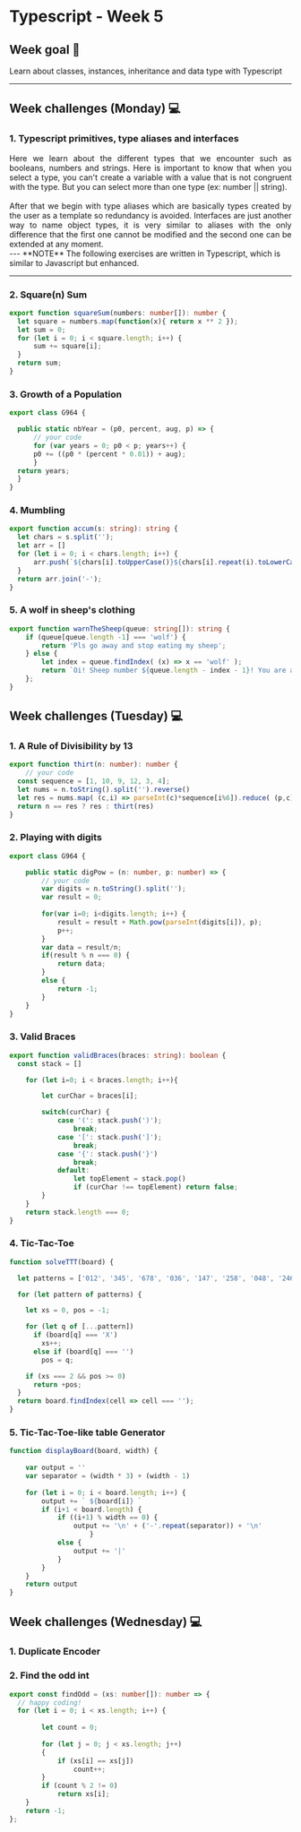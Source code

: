 # Typescript - Week 5

## Week goal 🏁
Learn about classes, instances, inheritance and data type with Typescript

---
## Week challenges (Monday) 💻

### 1. Typescript primitives, type aliases and interfaces

<div style="text-align: justify">Here we learn about the different 
types that we encounter such as booleans, numbers and strings. Here is important to know that when you select a type, you can't create a variable with a value that is not congruent with the type. But you can select more than one type (ex: number || string).<br><br>
After that we begin with type aliases which are basically types created by the user as a template so redundancy is avoided. Interfaces are just another way to name object types, it is very similar to aliases with the only difference that the first one cannot be modified and the second one can be extended at any moment.</div>
---
 **NOTE**
The following exercises are written in Typescript, which is similar to Javascript but enhanced. 

---


### 2. Square(n) Sum
```typescript
export function squareSum(numbers: number[]): number {
  let square = numbers.map(function(x){ return x ** 2 });
  let sum = 0;
  for (let i = 0; i < square.length; i++) {
      sum += square[i];
  }
  return sum;
}
```

### 3. Growth of a Population
```typescript
export class G964 {

  public static nbYear = (p0, percent, aug, p) => {
      // your code
      for (var years = 0; p0 < p; years++) {
      p0 += ((p0 * (percent * 0.01)) + aug);
      }
  return years;
  }
}
```

### 4. Mumbling
```typescript
export function accum(s: string): string {
  let chars = s.split('');
  let arr = []
  for (let i = 0; i < chars.length; i++) {
      arr.push(`${chars[i].toUpperCase()}${chars[i].repeat(i).toLowerCase()}`)
  }
  return arr.join('-');
}
```

### 5. A wolf in sheep's clothing
```typescript
export function warnTheSheep(queue: string[]): string {
    if (queue[queue.length -1] === 'wolf') {
        return 'Pls go away and stop eating my sheep';
    } else {
        let index = queue.findIndex( (x) => x == 'wolf' );
        return `Oi! Sheep number ${queue.length - index - 1}! You are about to be eaten by a wolf!`;
    };
}
```

## Week challenges (Tuesday) 💻

### 1. A Rule of Divisibility by 13
```typescript
export function thirt(n: number): number {
    // your code
  const sequence = [1, 10, 9, 12, 3, 4];
  let nums = n.toString().split('').reverse()
  let res = nums.map( (c,i) => parseInt(c)*sequence[i%6]).reduce( (p,c) => p += c );
  return n == res ? res : thirt(res)
}
```

### 2. Playing with digits
```typescript
export class G964 {

    public static digPow = (n: number, p: number) => {
        // your code
        var digits = n.toString().split('');
        var result = 0;
        
        for(var i=0; i<digits.length; i++) {
            result = result + Math.pow(parseInt(digits[i]), p);
            p++;
        }
        var data = result/n;
        if(result % n === 0) {
            return data;
        }
        else {
            return -1;
        }
    }
}
```

### 3. Valid Braces
```typescript
export function validBraces(braces: string): boolean {
  const stack = []

    for (let i=0; i < braces.length; i++){

        let curChar = braces[i];

        switch(curChar) {
            case '(': stack.push(')');
                break;
            case '[': stack.push(']');
                break;
            case '{': stack.push('}')
                break;
            default:
                let topElement = stack.pop()
                if (curChar !== topElement) return false;       
        }
    }
    return stack.length === 0;
}
```

### 4. Tic-Tac-Toe
```javascript
function solveTTT(board) {

  let patterns = ['012', '345', '678', '036', '147', '258', '048', '246'];

  for (let pattern of patterns) {

    let xs = 0, pos = -1;

    for (let q of [...pattern]) 
      if (board[q] === 'X')
        xs++;
      else if (board[q] === '')
        pos = q;

    if (xs === 2 && pos >= 0)
      return +pos;
  }
  return board.findIndex(cell => cell === '');
}
```

### 5. Tic-Tac-Toe-like table Generator
```javascript
function displayBoard(board, width) {
    
    var output = ''
    var separator = (width * 3) + (width - 1)
    
    for (let i = 0; i < board.length; i++) {
        output += ` ${board[i]} `
        if (i+1 < board.length) {
            if ((i+1) % width == 0) {
                output += '\n' + ('-'.repeat(separator)) + '\n' 
    				}
            else {
                output += '|' 
            }
        }
    }
    return output
}
```

## Week challenges (Wednesday) 💻

### 1. Duplicate Encoder

### 2. Find the odd int
```typescript
export const findOdd = (xs: number[]): number => {
  // happy coding!
  for (let i = 0; i < xs.length; i++) { 
          
        let count = 0; 
          
        for (let j = 0; j < xs.length; j++) 
        { 
            if (xs[i] == xs[j]) 
                count++; 
        } 
        if (count % 2 != 0) 
            return xs[i]; 
    } 
    return -1; 
};
```